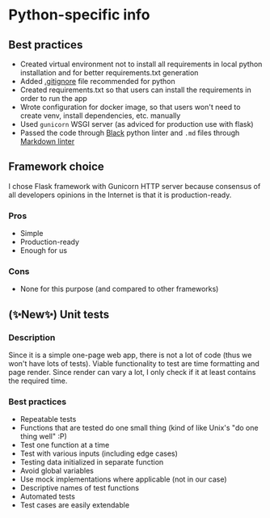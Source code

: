 # Python-specific info

## Best practices

* Created virtual environment not to install all requirements in local python installation and for better requirements.txt generation
* Added [.gitignore](https://github.com/github/gitignore/blob/main/Python.gitignore) file recommended for python
* Created requirements.txt so that users can install the requirements in order to run the app
* Wrote configuration for docker image, so that users won't need to create venv, install dependencies, etc. manually
* Used `gunicorn` WSGI server (as adviced for production use with flask)
* Passed the code through [Black](https://github.com/psf/black) python linter and `.md` files through [Markdown linter](https://marketplace.visualstudio.com/items?itemName=DavidAnson.vscode-markdownlint)

## Framework choice

I chose Flask framework with Gunicorn HTTP server because consensus of all developers opinions in the Internet is that it is production-ready.

### Pros

* Simple
* Production-ready
* Enough for us

### Cons

* None for this purpose (and compared to other frameworks)

## (✨New✨) Unit tests
### Description
Since it is a simple one-page web app, there is not a lot of code (thus we won't have lots of tests). Viable functionality to test are time formatting and page render. Since render can vary a lot, I only check if it at least contains the required time.

### Best practices

* Repeatable tests
* Functions that are tested do one small thing (kind of like Unix's "do one thing well" :P)
* Test one function at a time
* Test with various inputs (including edge cases)
* Testing data initialized in separate function
* Avoid global variables
* Use mock implementations where applicable (not in our case)
* Descriptive names of test functions
* Automated tests
* Test cases are easily extendable
